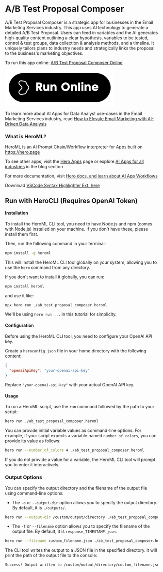 # A/B Test Proposal Composer

A/B Test Proposal Composer is a strategic app for businesses in the Email Marketing Services industry. This app uses AI technology to generate a detailed A/B Test Proposal. Users can feed in variables and the AI generates high-quality content outlining a clear hypothesis, variables to be tested, control & test groups, data collection & analysis methods, and a timeline. It uniquely tailors plans to industry needs and strategically links the proposal to the business's marketing objectives.

To run this app online: [A/B Test Proposal Composer Online](https://hero.page/app/ab-test-proposal-composer-strategic-ab-test-proposal-generator/CQMTZGQEfec9LDR01CTb)

[![Run A/B Test Proposal Composer Online](/assets/run.svg)](https://hero.page/app/ab-test-proposal-composer-strategic-ab-test-proposal-generator/CQMTZGQEfec9LDR01CTb)

To learn more about AI Apps for Data Analyst use-cases in the Email Marketing Services industry, read [How to Elevate Email Marketing with AI-Driven Data Analysis](https://hero.page/blog/ai/email-marketing-services/how-to-elevate-email-marketing-with-ai-driven-data-analysis/170857)

### What is HeroML?
HeroML is an AI Prompt Chain/Workflow interpreter for Apps built on https://hero.page 

To see other apps, visit the [Hero Apps](https://hero.page/apps) page or explore [AI Apps for all industries](https://hero.page/blog) in the blog section

For more documentation, visit [Hero docs, and learn about AI App Workflows](https://hero.page/tutorials/introduction-to-heroml)

Download [VSCode Syntax Highlighter Ext. here](https://marketplace.visualstudio.com/items?itemName=hero-page.heroml)

## Run with HeroCLI (Requires OpenAI Token)

#### Installation

To install the HeroML CLI tool, you need to have Node.js and npm (comes with Node.js) installed on your machine. If you don't have these, please install them first. 

Then, run the following command in your terminal:

```bash
npm install -g heroml
```

This will install the HeroML CLI tool globally on your system, allowing you to use the `hero` command from any directory.

If you don't want to install it globally, you can run:

```bash
npm install heroml
```

and use it like:

```bash
npx hero run ./ab_test_proposal_composer.heroml
```

We'll be using `hero run ...` in this tutorial for simplicity.

#### Configuration

Before using the HeroML CLI tool, you need to configure your OpenAI API key. 

Create a `heroconfig.json` file in your home directory with the following content:

```json
{
  "openaiApiKey": "your-openai-api-key"
}
```

Replace `"your-openai-api-key"` with your actual OpenAI API key.

#### Usage

To run a HeroML script, use the `run` command followed by the path to your script:

```bash
hero run ./ab_test_proposal_composer.heroml
```

You can provide initial variable values as command-line options. For example, if your script expects a variable named `number_of_colors`, you can provide its value as follows:

```bash
hero run --number_of_colors 4 ./ab_test_proposal_composer.heroml
```

If you do not provide a value for a variable, the HeroML CLI tool will prompt you to enter it interactively.

### Output Options

You can specify the output directory and the filename of the output file using command-line options:

- The `-o` or `--output-dir` option allows you to specify the output directory. By default, it is `./outputs/`.

```bash
hero run --output-dir /custom/output/directory ./ab_test_proposal_composer.heroml
```

- The `-f` or `--filename` option allows you to specify the filename of the output file. By default, it is `response_TIMESTAMP.json`.

```bash
hero run --filename custom_filename.json ./ab_test_proposal_composer.heroml
```

The CLI tool writes the output to a JSON file in the specified directory. It will print the path of the output file to the console:

```bash
Success! Output written to /custom/output/directory/custom_filename.json
```

